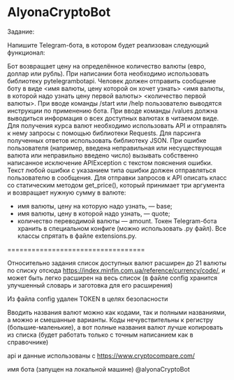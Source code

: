 # AlyonaCryptoBot

Задание:

Напишите Telegram-бота, в котором будет реализован следующий функционал:

Бот возвращает цену на определённое количество валюты (евро, доллар или рубль).
При написании бота необходимо использовать библиотеку pytelegrambotapi.
Человек должен отправить сообщение боту в виде <имя валюты, цену которой он хочет узнать> <имя валюты, в которой надо узнать цену первой валюты> <количество первой валюты>.
При вводе команды /start или /help пользователю выводятся инструкции по применению бота.
При вводе команды /values должна выводиться информация о всех доступных валютах в читаемом виде.
Для получения курса валют необходимо использовать API и отправлять к нему запросы с помощью библиотеки Requests.
Для парсинга полученных ответов использовать библиотеку JSON.
При ошибке пользователя (например, введена неправильная или несуществующая валюта или неправильно введено число) вызывать собственно написанное исключение APIException с текстом пояснения ошибки.
Текст любой ошибки с указанием типа ошибки должен отправляться пользователю в сообщения.
Для отправки запросов к API описать класс со статическим методом get_price(), который принимает три аргумента и возвращает нужную сумму в валюте:
- имя валюты, цену на которую надо узнать, — base;
- имя валюты, цену в которой надо узнать, — quote; 
- количество переводимой валюты — amount.
Токен Telegram-бота хранить в специальном конфиге (можно использовать .py файл).
Все классы спрятать в файле extensions.py.

==================================

Относительно задания список доступных валют расширен до 21 валюты по списку отсюда https://index.minfin.com.ua/reference/currency/code/, 
и может быть легко расширен на весь список (в файле config хранится улучшенный словарь и заготовка для его расширения)

Из файла config удален TOKEN в целях безопасности

Вводить названия валют можно как кодами, так и полными названиями, а можно и смешанные варианты. 
Коды нечувствительны к регистру (большие-маленькие), а вот полные названия валют лучше копировать из списка (будет работать только с точным написанием как в справочнике)

api и данные использованы с https://www.cryptocompare.com/

имя бота (запущен на локальной машине) @alyonaCryptoBot
